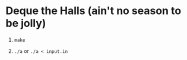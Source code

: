 # Deque the Halls (ain't no season to be jolly)
1. ``` make ```

2. ``` ./a ``` or ``` ./a < input.in ```

